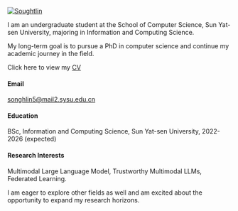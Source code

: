 

[![Soughtlin](https://img.shields.io/badge/Soughtlin-github-blue?logo=github)](https://github.com/Soughtlin)

I am an undergraduate student at the School of Computer Science, Sun Yat-sen University, majoring in Information and Computing Science.

My long-term goal is to pursue a PhD in computer science and continue my academic journey in the field.

Click here to view my [CV](static/assets/CV_HuilinSong.pdf)

#### Email
songhlin5@mail2.sysu.edu.cn

#### Education
BSc, Information and Computing Science, Sun Yat-sen University, 2022-2026 (expected)

#### Research Interests
Multimodal Large Language Model, Trustworthy Multimodal LLMs, Federated Learning.

I am eager to explore other fields as well and am excited about the opportunity to expand my research horizons.

